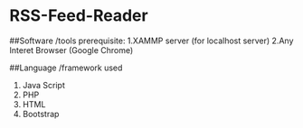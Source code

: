 # RSS-Feed-Reader

##Software /tools prerequisite:
1.XAMMP server (for localhost server)
2.Any Interet Browser (Google Chrome)

##Language /framework used
1. Java Script
2. PHP
3. HTML
4. Bootstrap